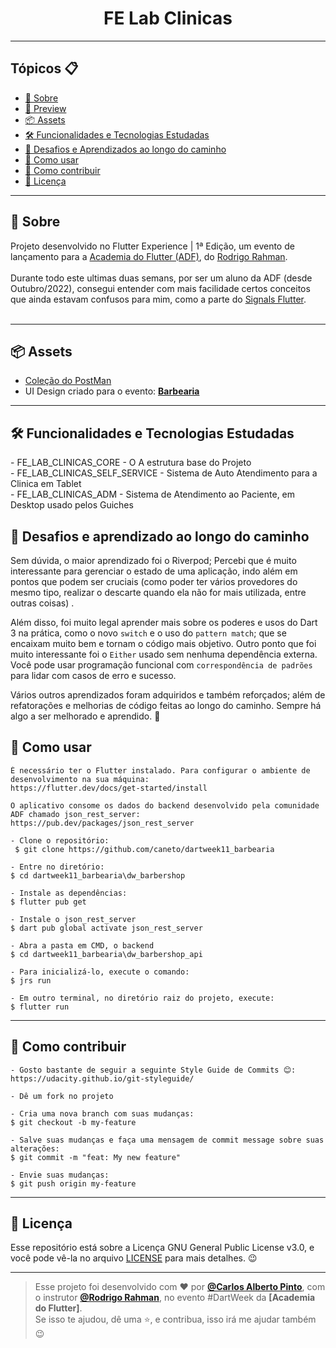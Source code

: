<h1 align="center">FE Lab Clinicas</h1>

---

<h2>Tópicos 📋</h2>

   <p>

   - [📖 Sobre](#-sobre)
   - [📱 Preview](#-preview)
   - [📦 Assets](#-assets)
   - [🛠️ Funcionalidades e Tecnologias Estudadas](#%EF%B8%8F-funcionalidades-e-tecnologias-estudadas)
   - [🤯 Desafios e Aprendizados ao longo do caminho](#-desafios-e-aprendizados-ao-longo-do-caminho)
   - [🤔 Como usar](#-como-usar)
   - [💪 Como contribuir](#-como-contribuir)
   - [📝 Licença](#-licença)

   </p>

---

<h2>📖 Sobre</h2>

<p>
    Projeto desenvolvido no Flutter Experience | 1ª Edição, um evento de lançamento para a <a href="http://academiadoflutter.com.br/">Academia do Flutter (ADF)</a>, do <a href="https://github.com/rodrigorahman">Rodrigo Rahman</a>.<br><br>
    Durante todo este ultimas duas semans, por ser um aluno da ADF (desde Outubro/2022), consegui entender com mais facilidade certos conceitos que ainda estavam confusos para mim, como a parte do <a href="https://pub.dev/packages/signals_flutter">Signals Flutter</a>.<br>
    <br>
</p>


---

<h2>📦 Assets</h2>

- <a href="https://github.com/caneto/darkweek11_barbearia/blob/main/dw_postman/DW11.postman_collection.json">Coleção do PostMan</a>
- UI Design criado para o evento: <a href="https://github.com/caneto/darkweek11_barbearia/blob/main/DWBarbeshop.fig">**Barbearia**</a>
---   

<h2>🛠️ Funcionalidades e Tecnologias Estudadas</h2>
<p>
- FE_LAB_CLINICAS_CORE - <xxx>O A estrutura base do Projeto</xxx><br/>
- FE_LAB_CLINICAS_SELF_SERVICE - <xxxx>Sistema de Auto Atendimento para a Clinica em Tablet</xxxx><br/>
- FE_LAB_CLINICAS_ADM - <xxx>Sistema de Atendimento ao Paciente, em Desktop usado pelos Guiches</xxx><br/>
</p>

<h2>🤯 Desafios e aprendizado ao longo do caminho</h2>

Sem dúvida, o maior aprendizado foi o Riverpod; Percebi que é muito interessante para gerenciar o estado de uma aplicação, indo além em pontos que podem ser cruciais (como poder ter vários provedores do mesmo tipo, realizar o descarte quando ela não for mais utilizada, entre outras coisas) .

Além disso, foi muito legal aprender mais sobre os poderes e usos do Dart 3 na prática, como o novo `switch` e o uso do `pattern match`; que se encaixam muito bem e tornam o código mais objetivo. Outro ponto que foi muito interessante foi o `Either` usado sem nenhuma dependência externa. Você pode usar programação funcional com `correspondência de padrões` para lidar com casos de erro e sucesso.

Vários outros aprendizados foram adquiridos e também reforçados; além de refatorações e melhorias de código feitas ao longo do caminho. Sempre há algo a ser melhorado e aprendido. 🚀
</p>

<h2>🤔 Como usar</h2>

   ```
   É necessário ter o Flutter instalado. Para configurar o ambiente de desenvolvimento na sua máquina:
   https://flutter.dev/docs/get-started/install

   O aplicativo consome os dados do backend desenvolvido pela comunidade ADF chamado json_rest_server:
   https://pub.dev/packages/json_rest_server

   - Clone o repositório:
    $ git clone https://github.com/caneto/dartweek11_barbearia

   - Entre no diretório:
   $ cd dartweek11_barbearia\dw_barbershop

   - Instale as dependências:
   $ flutter pub get

   - Instale o json_rest_server
   $ dart pub global activate json_rest_server

   - Abra a pasta em CMD, o backend
   $ cd dartweek11_barbearia\dw_barbershop_api

   - Para inicializá-lo, execute o comando:
   $ jrs run

   - Em outro terminal, no diretório raiz do projeto, execute:
   $ flutter run
   ```

---

<h2>💪 Como contribuir</h2>

   ```
   - Gosto bastante de seguir a seguinte Style Guide de Commits 😊:
   https://udacity.github.io/git-styleguide/

   - Dê um fork no projeto 

   - Cria uma nova branch com suas mudanças:
   $ git checkout -b my-feature

   - Salve suas mudanças e faça uma mensagem de commit message sobre suas alterações:
   $ git commit -m "feat: My new feature"

   - Envie suas mudanças:
   $ git push origin my-feature
   ```

---

<h2>📝 Licença</h2>

<p>
   Esse repositório está sobre a Licença GNU General Public License v3.0, e você pode vê-la no arquivo <a href="https://github.com/caneto/darkweek9_vakinha_burger/blob/main/LICENSE">LICENSE</a> para mais detalhes. 😉
</p>


---

   >Esse projeto foi desenvolvido com ❤️ por **[@Carlos Alberto Pinto](https://www.linkedin.com/in/canetorj/)**, com o instrutor **[@Rodrigo Rahman](https://br.linkedin.com/in/rodrigo-rahman)**, no evento #DartWeek da **[Academia do Flutter]**.<br>
   Se isso te ajudou, dê uma ⭐, e contribua, isso irá me ajudar também 😉


